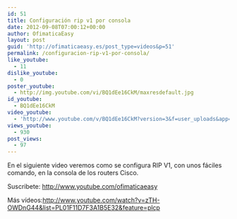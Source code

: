 ```yaml
---
id: 51
title: Configuración rip v1 por consola
date: 2012-09-08T07:00:12+00:00
author: OfimaticaEasy
layout: post
guid: 'http://ofimaticaeasy.es/post_type=videos&p=51'
permalink: /configuracion-rip-v1-por-consola/
like_youtube:
  - 11
dislike_youtube:
  - 0
poster_youtube:
  - http://img.youtube.com/vi/BQ1dEe16CkM/maxresdefault.jpg
id_youtube:
  - BQ1dEe16CkM
video_youtube:
  - 'http://www.youtube.com/v/BQ1dEe16CkM?version=3&f=user_uploads&app=youtube_gdata'
views_youtube:
  - 930
post_views:
  - 97
---
```

En el siguiente video veremos como se configura RIP V1, con unos fáciles comando, en la consola de los routers Cisco.

Suscribete: http://www.youtube.com/ofimaticaeasy
  
Más vídeos:http://www.youtube.com/watch?v=zTH-OWDnG44&list=PL01F11D7F3A1B5E32&feature=plcp
